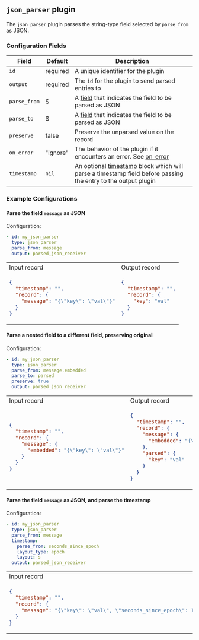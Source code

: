 ## `json_parser` plugin

The `json_parser` plugin parses the string-type field selected by `parse_from` as JSON.

### Configuration Fields

| Field        | Default  | Description                                                                                                                                     |
| ---          | ---      | ---                                                                                                                                             |
| `id`         | required | A unique identifier for the plugin                                                                                                              |
| `output`     | required | The `id` for the plugin to send parsed entries to                                                                                               |
| `parse_from` | $        | A [field](/docs/field.md) that indicates the field to be parsed as JSON                                                                         |
| `parse_to`   | $        | A [field](/docs/field.md) that indicates the field to be parsed as JSON                                                                         |
| `preserve`   | false    | Preserve the unparsed value on the record                                                                                                       |
| `on_error`   | "ignore" | The behavior of the plugin if it encounters an error. See [on_error](/TODO)                                                                     |
| `timestamp`  | `nil`    | An optional [timestamp](/docs/timestamp.md) block which will parse a timestamp field before passing the entry to the output plugin              |


### Example Configurations


#### Parse the field `message` as JSON

Configuration:
```yaml
- id: my_json_parser
  type: json_parser
  parse_from: message
  output: parsed_json_receiver
```

<table>
<tr><td> Input record </td> <td> Output record </td></tr>
<tr>
<td>

```json
{
  "timestamp": "",
  "record": {
    "message": "{\"key\": \"val\"}"
  }
}
```

</td>
<td>

```json
{
  "timestamp": "",
  "record": {
    "key": "val"
  }
}
```

</td>
</tr>
</table>

#### Parse a nested field to a different field, preserving original

Configuration:
```yaml
- id: my_json_parser
  type: json_parser
  parse_from: message.embedded
  parse_to: parsed
  preserve: true
  output: parsed_json_receiver
```

<table>
<tr><td> Input record </td> <td> Output record </td></tr>
<tr>
<td>

```json
{
  "timestamp": "",
  "record": {
    "message": {
      "embedded": "{\"key\": \"val\"}"
    }
  }
}
```

</td>
<td>

```json
{
  "timestamp": "",
  "record": {
    "message": {
      "embedded": "{\"key\": \"val\"}"
    },
    "parsed": {
      "key": "val"
    }
  }
}
```

</td>
</tr>
</table>

#### Parse the field `message` as JSON, and parse the timestamp

Configuration:
```yaml
- id: my_json_parser
  type: json_parser
  parse_from: message
  timestamp:
    parse_from: seconds_since_epoch
    layout_type: epoch
    layout: s
  output: parsed_json_receiver
```

<table>
<tr><td> Input record </td> <td> Output record </td></tr>
<tr>
<td>

```json
{
  "timestamp": "",
  "record": {
    "message": "{\"key\": \"val\", \"seconds_since_epoch\": 1136214245}"
  }
}
```

</td>
<td>

```json
{
  "timestamp": "2006-01-02T15:04:05-07:00",
  "record": {
    "key": "val"
  }
}
```

</td>
</tr>
</table>